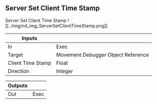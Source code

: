 ## Server Set Client Time Stamp
Server Set Client Time Stamp
![[../img/nd_img_ServerSetClientTimeStamp.png]]

|Inputs||
|--|--|
| In | Exec |
| Target | Movement Debugger Object Reference |
| Client Time Stamp | Float |
| Direction | Integer |

|Outputs||
|--|--|
| Out | Exec |

